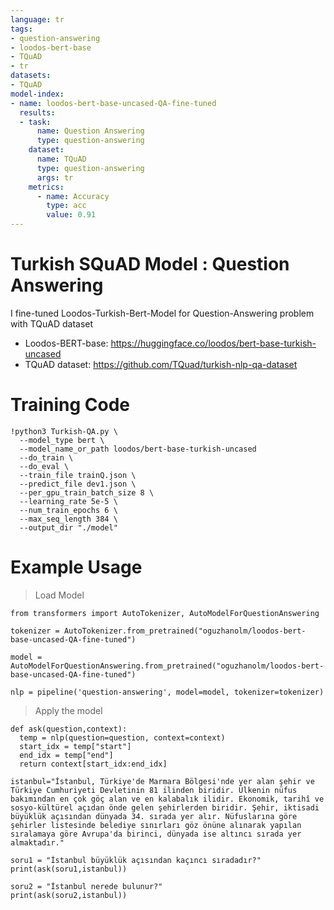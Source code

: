 ```yaml
---
language: tr
tags:
- question-answering
- loodos-bert-base
- TQuAD 
- tr
datasets:
- TQuAD
model-index:
- name: loodos-bert-base-uncased-QA-fine-tuned
  results: 
  - task:
      name: Question Answering
      type: question-answering
    dataset:
      name: TQuAD
      type: question-answering
      args: tr
    metrics:
      - name: Accuracy 
        type: acc
        value: 0.91
---
```


# Turkish SQuAD  Model : Question Answering

I fine-tuned Loodos-Turkish-Bert-Model for Question-Answering problem with TQuAD dataset
* Loodos-BERT-base: https://huggingface.co/loodos/bert-base-turkish-uncased
* TQuAD dataset:  https://github.com/TQuad/turkish-nlp-qa-dataset


# Training Code

```
!python3 Turkish-QA.py \
  --model_type bert \
  --model_name_or_path loodos/bert-base-turkish-uncased
  --do_train \
  --do_eval \
  --train_file trainQ.json \
  --predict_file dev1.json \
  --per_gpu_train_batch_size 8 \
  --learning_rate 5e-5 \
  --num_train_epochs 6 \
  --max_seq_length 384 \
  --output_dir "./model"
```

# Example Usage

> Load Model
```
from transformers import AutoTokenizer, AutoModelForQuestionAnswering

tokenizer = AutoTokenizer.from_pretrained("oguzhanolm/loodos-bert-base-uncased-QA-fine-tuned")

model = AutoModelForQuestionAnswering.from_pretrained("oguzhanolm/loodos-bert-base-uncased-QA-fine-tuned")

nlp = pipeline('question-answering', model=model, tokenizer=tokenizer)
```

> Apply the model
```
def ask(question,context):
  temp = nlp(question=question, context=context)
  start_idx = temp["start"]
  end_idx = temp["end"]
  return context[start_idx:end_idx]

istanbul="İstanbul, Türkiye'de Marmara Bölgesi'nde yer alan şehir ve Türkiye Cumhuriyeti Devletinin 81 ilinden biridir. Ülkenin nüfus bakımından en çok göç alan ve en kalabalık ilidir. Ekonomik, tarihî ve sosyo-kültürel açıdan önde gelen şehirlerden biridir. Şehir, iktisadi büyüklük açısından dünyada 34. sırada yer alır. Nüfuslarına göre şehirler listesinde belediye sınırları göz önüne alınarak yapılan sıralamaya göre Avrupa'da birinci, dünyada ise altıncı sırada yer almaktadır."

soru1 = "İstanbul büyüklük açısından kaçıncı sıradadır?"
print(ask(soru1,istanbul))

soru2 = "İstanbul nerede bulunur?"
print(ask(soru2,istanbul))
```